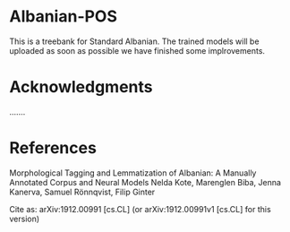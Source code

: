# Albanian-POS

This is a treebank for Standard Albanian. The trained models will be uploaded as soon as possible we have finished some implrovements.

# Acknowledgments
.......

# References

Morphological Tagging and Lemmatization of Albanian: A Manually Annotated Corpus and Neural Models
Nelda Kote, Marenglen Biba, Jenna Kanerva, Samuel Rönnqvist, Filip Ginter

Cite as:	arXiv:1912.00991 [cs.CL]
 	(or arXiv:1912.00991v1 [cs.CL] for this version)
